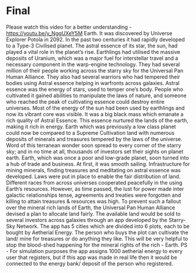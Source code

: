 # Final
Please watch this video for a better understanding -  https://youtu.be/y_NggUXeY5M  Earth. It was discovered by Universe Explorer Potola in 2092. In the past two centuries it had rapidly developed to a Type-3 Civilised planet. The astral essence of its star, the sun, had played a vital role in the planet’s rise.  Earthlings had utilised the massive deposits of Uranium, which was a major fuel for interstellar travel and a necessary component in the warp-engine technology. They had several million of their people working across the starry sky for the Universal Pan Human Alliance. They also had several warriors who had tempered their bodies using Astral essence helping in warfronts across galaxies. Astral essence was the energy of stars, used to temper one’s body. People who cultivated it gained abilities to manipulate the laws of nature, and someone who reached the peak of cultivating essence could destroy entire universes.  Most of the energy of the sun had been used by earthlings and now its vibrant core was visible. It was a big black mass which emanate a rich quality of Astral Essence. This essence nurtured the lands of the earth, making it rich in energy. Earth which was previously a low class planet could now be compared to a Supreme Cultivation land with numerous deposits of minerals and treasures tempered by the laws of the universe. Word of this terranean wonder soon spread to every corner of the starry sky; and in no time at all, thousands of investors set their sights on planet earth. Earth, which was once a poor and low-grade planet, soon turned into a hub of trade and business.  At first, it was smooth sailing. Infrastructure for mining minerals, finding treasures and meditating on astral essence was developed. Laws were put in place to enable the fair distribution of land. Different races from across universes cooperated peacefully in the using Earth’s resources. However, as time passed, the lust for power made inter galactic relationships tense, agreements and treaties were forgotten and killing to attain treasures &amp; resources was high.  To prevent such a fallout over the mineral rich lands of Earth, the Universal Pan Human Alliance devised a plan to allocate land fairly. The available land would be sold to several investors across galaxies through an app developed by the Starry-Sky Network.  The app has 5 cities which are divided into 6 plots, each to be bought by Aetherial Energy. The person who buys the plot can cultivate the land/ mine for treasures or do anything they like. This will be very helpful to stop the blood-shed happening for the mineral rights of the rich - Earth.   PS - For simulation purposes the app assigns 1000 aetherial energy to every user that registers, but if this app was made in real life then it would be connected to the energy bank/ deposit of the person who registered.
